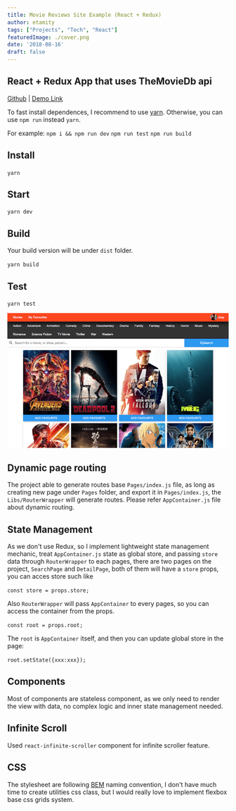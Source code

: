 ```yaml
---
title: Movie Reviews Site Example (React + Redux)
author: etamity
tags: ["Projects", "Tech", "React"]
featuredImage: ./cover.png
date: '2018-08-16'
draft: false
---
```


## React + Redux App that uses TheMovieDb api


[Github](https://github.com/etamity/moviesreviews)    |
[Demo Link](http://moviesreview2018.s3-website.eu-west-2.amazonaws.com/#/searchpage)


To fast install dependences, I recommend to use [yarn](https://yarnpkg.com/lang/en/). Otherwise, you can use `npm run` instead `yarn`.

For example:
    `npm i && npm run dev`
    `npm run test`
    `npm run build`

## Install 

`yarn` 

## Start

`yarn dev`

## Build
Your build version will be under `dist` folder.

`yarn build`

## Test

`yarn test`

![Moview Reviews](./cover.png)

## Dynamic page routing

The project able to generate routes base `Pages/index.js` file, as long as creating new page under `Pages` folder, and export it in `Pages/index.js`, the `Libs/RouterWrapper` will generate routes.
Please refer `AppContainer.js` file about dynamic routing.

## State Management

As we don't use Redux, so I implement lightweight state management mechanic, treat `AppContainer.js` state as global store, and passing `store` data through `RouterWrapper` to each pages, there are two pages on the project, `SearchPage` and `DetailPage`, both of them will have a `store` props, you can acces store such like 

`const store = props.store;`

Also `RouterWrapper` will pass `AppContainer` to every pages, so you can access the container from the props.

`const root = props.root;`

The `root` is `AppContainer` itself, and then you can update global store in the page:

`root.setState({xxx:xxx});`

## Components

Most of components are stateless component, as we only need to render the view with data, no complex logic and inner state management needed.

## Infinite Scroll

Used `react-infinite-scroller` component for infinite scroller feature.

## CSS

The stylesheet are following [BEM](http://getbem.com/) naming convention, I don't have much time to create utilities css class, but I would really love to implement flexbox base css grids system.
